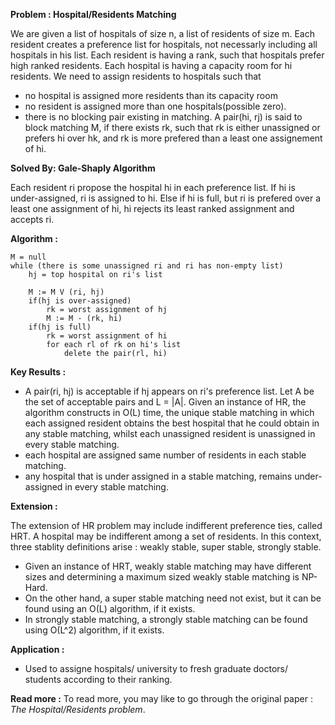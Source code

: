 **Problem : Hospital/Residents Matching**

We are given a list of hospitals of size n, a list of residents of size m. Each resident creates a preference list for hospitals, not
necessarly including all hospitals in his list. Each resident is having a rank, such that hospitals prefer high ranked residents. Each hospital
is having a capacity room for hi residents. We need to assign residents to hospitals such that
-   no hospital is assigned more residents than its capacity room
-   no resident is assigned more than one hospitals(possible zero).
-   there is no blocking pair existing in matching.
A pair(hi, rj) is said to block matching M, if there exists rk, such that rk is either unassigned or prefers hi over hk, and
rk is more prefered than a least one assignement of hi.

**Solved By: Gale-Shaply Algorithm**

Each resident ri propose the hospital hi in each preference list. If hi is under-assigned, ri is assigned to hi. Else if
hi is full, but ri is prefered over a least one assignment of hi, hi rejects its least ranked assignment and accepts ri.

**Algorithm :**

    M = null
    while (there is some unassigned ri and ri has non-empty list)
        hj = top hospital on ri's list
        
        M := M V (ri, hj)
        if(hj is over-assigned)
            rk = worst assignment of hj
            M := M - (rk, hi)
        if(hj is full)
            rk = worst assignment of hi
            for each rl of rk on hi's list
                delete the pair(rl, hi)


**Key Results :**
-   A pair(ri, hj) is acceptable if hj appears on ri's preference list. Let A be the set of acceptable pairs and
L = |A|. Given an instance of HR, the algorithm constructs in O(L) time, the unique stable matching in which each
assigned resident obtains the best hospital that he could obtain in any stable matching, whilst each unassigned
resident is unassigned in every stable matching.
-   each hospital are assigned same number of residents in each stable matching.
-   any hospital that is under assigned in a stable matching, remains under-assigned in every stable matching.

**Extension :**

The extension of HR problem may include indifferent preference ties, called HRT. A hospital may be indifferent among a set of residents.
In this context, three stablity definitions arise : weakly stable, super stable, strongly stable. 
-   Given an instance of HRT, weakly stable matching may have different sizes and determining a maximum sized weakly stable matching is NP-Hard.
-   On the other hand, a super stable matching need not exist, but it can be found using an O(L) algorithm, if it exists.
-   In strongly stable matching, a strongly stable matching can be found using O(L^2) algorithm, if it exists.

**Application :**
-   Used to assigne hospitals/ university to fresh graduate doctors/ students according to their ranking.


**Read more :**
To read more, you may like to go through the original paper : *The Hospital/Residents problem*.